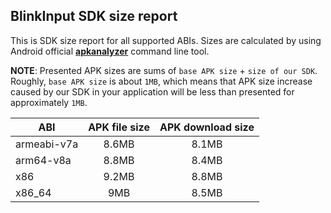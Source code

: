 ## BlinkInput SDK size report

This is SDK size report for all supported ABIs. Sizes are calculated by using Android official [**apkanalyzer**](https://developer.android.com/studio/command-line/apkanalyzer) command line tool.

**NOTE**: Presented APK sizes are sums of `base APK size` + `size of our SDK`. Roughly, `base APK size` is about `1MB`, which means that APK size increase caused by our SDK in your application will be less than presented for approximately `1MB`.

| ABI | APK file size | APK download size |
| --- |:-------------:| :----------------:|
| armeabi-v7a | 8.6MB | 8.1MB |
| arm64-v8a | 8.8MB | 8.4MB |
| x86 | 9.2MB | 8.8MB |
| x86_64 | 9MB | 8.5MB |

